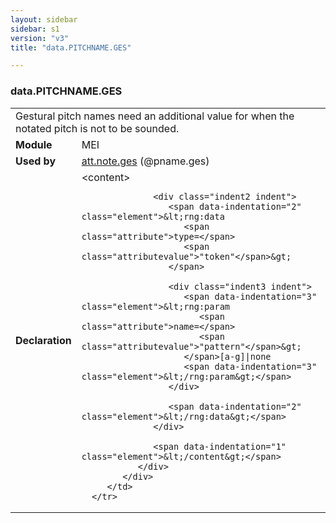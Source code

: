 ```yaml
---
layout: sidebar
sidebar: s1
version: "v3"
title: "data.PITCHNAME.GES"

---
```


<div class="macroSpec">
   <h3 id="data.PITCHNAME.GES">data.PITCHNAME.GES</h3>
   <table class="wovenodd">
      <tr>
         <td colspan="2" class="wovenodd-col2">Gestural pitch names need an additional value for when the notated pitch is not to
            be
            sounded.
         </td>
      </tr>
      <tr>
         <td class="wovenodd-col1">
            <strong>Module</strong>
         </td>
         <td class="wovenodd-col2">MEI</td>
      </tr>
      <tr>
         <td class="wovenodd-col1">
            <strong>Used by</strong>
         </td>
         <td class="wovenodd-col2">
            <div class="parent">
               <a class="link_odd_classSpec" href="{{ site.baseurl }}/{{ page.version }}/attribute-classes/att.note.ges.html">att.note.ges</a> (@pname.ges)
            </div>
         </td>
      </tr>
      <tr>
         <td class="wovenodd-col1">
            <strong>Declaration</strong>
         </td>
         <td class="wovenodd-col2">
            <div xml:space="preserve" class="pre">
               <div class="indent1 indent">
                  <span data-indentation="1" class="element">&lt;content&gt;</span>
                  
                  <div class="indent2 indent">
                     <span data-indentation="2" class="element">&lt;rng:data 
                        <span class="attribute">type=</span>
                        <span class="attributevalue">"token"</span>&gt;
                     </span>
                     
                     <div class="indent3 indent">
                        <span data-indentation="3" class="element">&lt;rng:param 
                           <span class="attribute">name=</span>
                           <span class="attributevalue">"pattern"</span>&gt;
                        </span>[a-g]|none
                        <span data-indentation="3" class="element">&lt;/rng:param&gt;</span>
                     </div>
                     
                     <span data-indentation="2" class="element">&lt;/rng:data&gt;</span>
                  </div>
                  
                  <span data-indentation="1" class="element">&lt;/content&gt;</span>
               </div>
            </div>
         </td>
      </tr>
   </table>
</div>